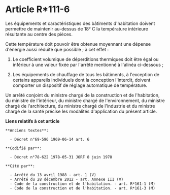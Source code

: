 # Article R*111-6

Les équipements et caractéristiques des bâtiments d'habitation doivent permettre de maintenir au-dessus de 18° C la
température intérieure résultante au centre des pièces.

Cette température doit pouvoir être obtenue moyennant une dépense d'énergie aussi réduite que possible ; à cet effet :

1. Le coefficient volumique de déperditions thermiques doit être égal ou inférieur à une valeur fixée par l'arrêté mentionné
à l'alinéa ci-dessous ;

2. Les équipements de chauffage de tous les bâtiments, à l'exception de certains appareils individuels dont la conception
l'interdit, doivent comporter un dispositif de réglage automatique de température.

Un arrêté conjoint du ministre chargé de la construction et de l'habitation, du ministre de l'intérieur, du ministre chargé
de l'environnement, du ministre chargé de l'architecture, du ministre chargé de l'industrie et du ministre chargé de la santé
précise les modalités d'application du présent article.

**Liens relatifs à cet article**

	**Anciens textes**:

	  - Décret n°69-596 1969-06-14 art. 6

	**Codifié par**:

	  - Décret n°78-622 1978-05-31 JORF 8 juin 1978

	**Cité par**:

	  - Arrêté du 13 avril 1988 - art. 1 (V)
	  - Arrêté du 28 décembre 2012 - art. Annexe III (V)
	  - Code de la construction et de l'habitation. - art. R*161-1 (M)
	  - Code de la construction et de l'habitation. - art. R*161-3 (M)
